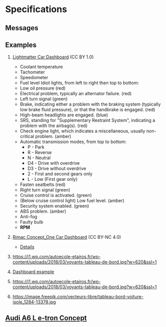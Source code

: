 # Specifications

## Messages 


## Examples

1. [Lightmatter Car Dashboard](https://upload.wikimedia.org/wikipedia/commons/1/14/Lightmatter_Dashboard.jpg) (CC BY 1.0)
    * Coolant temperature
    * Tachometer
    * Speedometer
    * Fuel level Idiot lights, from left to right then top to bottom:
    * Low oil pressure (red)
    * Electrical problem, typically an alternator failure. (red)
    * Left turn signal (green)
    * Brake, indicating either a problem with the braking system (typically low brake fluid pressure), or that the handbrake is engaged. (red)
    * High-beam headlights are engaged. (blue)
    * SRS, standing for "Supplementary Restraint System", indicating a problem with the airbag(s). (red)
    * Check engine light, which indicates a miscellaneous, usually non-critical problem. (amber)
    * Automatic transmission modes, from top to bottom:
      * P - Park
      * R - Reverse
      * N - Neutral
      * D4 - Drive with overdrive
      * D3 - Drive without overdrive
      * 2 - First and second gears only
      * L - Low (First gear only)
    * Fasten seatbelts (red)
    * Right turn signal (green)
    * Cruise control is activated. (green)
    * (Below cruise control light) Low fuel level. (amber)
    * Security system enabled. (green)
    * ABS problem. (amber)
    * Anti-fog
    * Faulty bulb
    * __RPM__
    

2. [Rimac Concept_One Car Dashboard](https://mir-s3-cdn-cf.behance.net/project_modules/1400/7cc96613838623.560575fa5c7cb.png) (CC BY-NC 4.0)
    * [Details](https://mir-s3-cdn-cf.behance.net/project_modules/1400/477e5e13838623.560575fa5b876.png)


3. https://i1.wp.com/autoecole-etairos.fr/wp-content/uploads/2018/03/voyants-tableau-de-bord.jpg?w=620&ssl=1


3. [Dashboard example](https://images.prismic.io/ornikar/1961737b42736b35a0e4318c7e2b1f33a0217a7d_differents-compteurs-tableau-bord.jpg?auto=compress,format)

4. https://i1.wp.com/autoecole-etairos.fr/wp-content/uploads/2018/03/voyants-tableau-de-bord.jpg?w=620&ssl=1

5. https://image.freepik.com/vecteurs-libre/tableau-bord-voiture-isole_1284-13378.jpg


  ## [Audi A6 L e-tron Concept](https://fr.wheelsage.org/audi/a6/%D1%817/92411/pictures/jbzyh2/)
